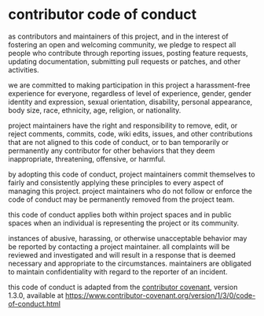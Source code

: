 contributor code of conduct
===
as contributors and maintainers of this project, and in the interest of fostering an open and welcoming community, we pledge to respect all people who contribute through reporting issues, posting feature requests, updating documentation, submitting pull requests or patches, and other activities.

we are committed to making participation in this project a harassment-free
experience for everyone, regardless of level of experience, gender, gender
identity and expression, sexual orientation, disability, personal appearance,
body size, race, ethnicity, age, religion, or nationality.

project maintainers have the right and responsibility to remove, edit, or reject comments, commits, code, wiki edits, issues, and other contributions that are not aligned to this code of conduct, or to ban temporarily or permanently any contributor for other behaviors that they deem inappropriate, threatening, offensive, or harmful.

by adopting this code of conduct, project maintainers commit themselves to fairly and consistently applying these principles to every aspect of managing this project. project maintainers who do not follow or enforce the code of conduct may be permanently removed from the project team.

this code of conduct applies both within project spaces and in public spaces when an individual is representing the project or its community.

instances of abusive, harassing, or otherwise unacceptable behavior may be reported by contacting a project maintainer. all complaints will be reviewed and investigated and will result in a response that is deemed necessary and appropriate to the circumstances. maintainers are obligated to maintain confidentiality with regard to the reporter of an incident.

this code of conduct is adapted from the [contributor covenant][homepage],
version 1.3.0, available at https://www.contributor-covenant.org/version/1/3/0/code-of-conduct.html

[homepage]: https://www.contributor-covenant.org
